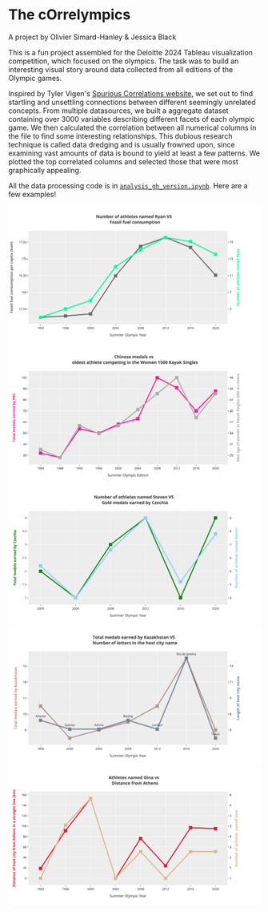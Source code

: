 # The cOrrelympics
A project by Olivier Simard-Hanley & Jessica Black

This is a fun project assembled for the Deloitte 2024 Tableau visualization competition, which focused on the olympics. The task was to build an interesting visual story around data collected from all editions of the Olympic games.

Inspired by Tyler Vigen's [Spurious Correlations website](https://www.tylervigen.com/spurious-correlations), we set out to find startling and unsettling connections between different seemingly unrelated concepts. From multiple datasources, we built a aggregate dataset containing over 3000 variables describing different facets of each olympic game. We then calculated the correlation between all numerical columns in the file to find some interesting relationships. This dubious research technique is called data dredging and is usually frowned upon, since examining vast amounts of data is bound to yield at least a few patterns. We plotted the top correlated columns and selected those that were most graphically appealing.

All the data processing code is in [`analysis_gh_version.ipynb`](https://github.com/malcolmosh/correlympics/blob/main/analysis_gh_version.ipynb). Here are a few examples!

![Athletes called Ryan vs fossil fuel consumption per capita](graph_examples/ryan_carbon.png)
![PRC medals vs oldest kayak athlete](graph_examples/chinese_kayak.png)
![Czechia medals vs Athletes named Steven](graph_examples/czechia_steven.png)
![Kazakhstan medals vs number of letters in host city name](graph_examples/kazakhstan_host_city.png)
![Distance of host city from Athens vs number of athletes named Gina](graph_examples/gina_distance.png)